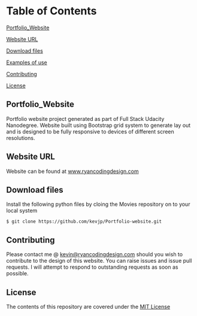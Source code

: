 # Table of Contents

[Portfolio_Website](#portfolio_website)

[Website URL](#website-url)

[Download files](#download-files)

[Examples of use](#examples-of-use)

[Contributing](#contributing)

[License](#license)


## Portfolio_Website
Portfolio website project generated as part of Full Stack Udacity Nanodegree. Website built using Bootstrap grid system to generate lay out and is designed to be fully responsive to devices of different screen resolutions.


## Website URL
Website can be found at www.ryancodingdesign.com


## Download files
Install the following python files by cloing the Movies repository on to your local system

`$ git clone https://github.com/kevjp/Portfolio-website.git`


## Contributing
Please contact me @ kevin@ryancodingdesign.com should you wish to contribute to the design of this website. You can raise issues and issue pull requests. I will attempt to respond to outstanding requests as soon as possible.

## License

The contents of this repository are covered under the [MIT License](https://choosealicense.com/licenses/mit/#)
